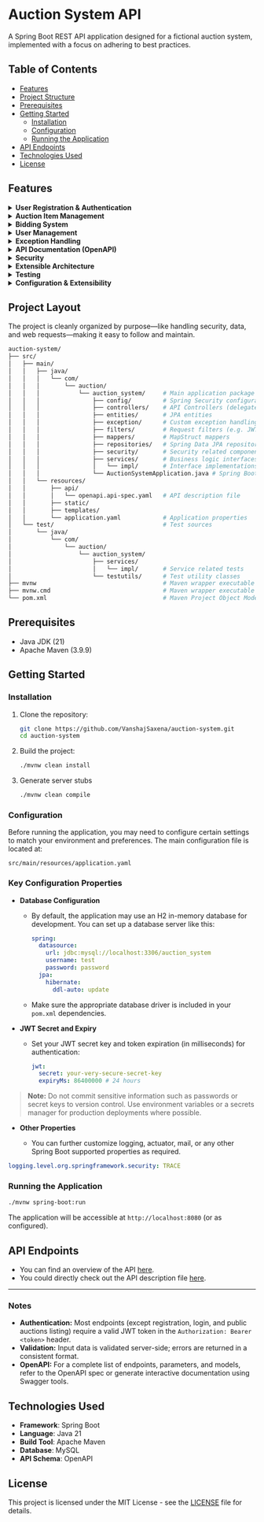 # Auction System API

A Spring Boot REST API application designed for a fictional auction system,
implemented with a focus on adhering to best practices.

## Table of Contents

- [Features](#features)
- [Project Structure](#project-layout)
- [Prerequisites](#prerequisites)
- [Getting Started](#getting-started)
  - [Installation](#installation)
  - [Configuration](#configuration)
  - [Running the Application](#running-the-application)
- [API Endpoints](#api-endpoints)
- [Technologies Used](#technologies-used)
- [License](#license)

## Features

<details>
  <summary><strong>User Registration & Authentication</strong></summary>
  <ul>
    <li>Secure user registration and login using username or email.</li>
    <li>JWT-based authentication for stateless and secure API access.</li>
    <li>Spring Security integration for robust authentication and authorization.</li>
  </ul>
</details>

<details>
  <summary><strong>Auction Item Management</strong></summary>
  <ul>
    <li>Create, read, update, and delete (CRUD) auction items.</li>
    <li>Retrieve details for individual auction items.</li>
    <li>List all available auction items.</li>
  </ul>
</details>

<details>
  <summary><strong>Bidding System</strong></summary>
  <ul>
    <li>Place bids on auction items.</li>
    <li>Track and retrieve all bids for a given item.</li>
    <li>Enforce business rules for bidding (e.g., only higher bids are accepted, auction deadlines).</li>
  </ul>
</details>

<details>
  <summary><strong>User Management</strong></summary>
  <ul>
    <li>Register new users and manage user profiles.</li>
    <li>Retrieve a list of all registered users (admin feature).</li>
  </ul>
</details>

<details>
  <summary><strong>Exception Handling</strong></summary>
  <ul>
    <li>Custom exception handling for clear, user-friendly error messages.</li>
  </ul>
</details>

<details>
  <summary><strong>API Documentation (OpenAPI)</strong></summary>
  <ul>
    <li>OpenAPI/Swagger specification provided for easy integration and testing.</li>
  </ul>
</details>

<details>
  <summary><strong>Security</strong></summary>
  <ul>
    <li>Password encoding and secure storage.</li>
    <li>Role-based access control for sensitive endpoints.</li>
    <li>JWT validation via request filters.</li>
  </ul>
</details>

<details>
  <summary><strong>Extensible Architecture</strong></summary>
  <ul>
    <li>Layered structure (Controllers, Services, Repositories) for maintainability.</li>
    <li>Use of MapStruct for DTO/entity mapping.</li>
  </ul>
</details>

<details>
  <summary><strong>Testing</strong></summary>
  <ul>
    <li>Unit and integration tests for core business logic and services.</li>
  </ul>
</details>

<details>
  <summary><strong>Configuration & Extensibility</strong></summary>
  <ul>
    <li>Externalized configuration via <code>application.yaml</code>.</li>
    <li>Easily switchable database and security settings.</li>
  </ul>
</details>

## Project Layout

The project is cleanly organized by purpose—like handling security, data, and
web requests—making it easy to follow and maintain.

```sh
auction-system/
├── src/
│   ├── main/
│   │   ├── java/
│   │   │   └── com/
│   │   │       └── auction/
│   │   │           └── auction_system/     # Main application package
│   │   │               ├── config/         # Spring Security configuration classes
│   │   │               ├── controllers/    # API Controllers (delegates to generated interfaces)
│   │   │               ├── entities/       # JPA entities
│   │   │               ├── exception/      # Custom exception handling
│   │   │               ├── filters/        # Request filters (e.g. JWT authentication filter)
│   │   │               ├── mappers/        # MapStruct mappers
│   │   │               ├── repositories/   # Spring Data JPA repositories
│   │   │               ├── security/       # Security related components
│   │   │               ├── services/       # Business logic interfaces
│   │   │               │   └── impl/       # Interface implementations
│   │   │               └── AuctionSystemApplication.java # Spring Boot main class
│   │   └── resources/
│   │       ├── api/
│   │       │   └── openapi.api-spec.yaml   # API description file
│   │       ├── static/
│   │       ├── templates/
│   │       └── application.yaml            # Application properties
│   └── test/                               # Test sources
│       └── java/
│           └── com/
│               └── auction/
│                   └── auction_system/
│                       ├── services/
│                       │   └── impl/       # Service related tests
│                       └── testutils/      # Test utility classes
├── mvnw                                    # Maven wrapper executable (Linux/MacOS)
├── mvnw.cmd                                # Maven wrapper executable (Windows)
└── pom.xml                                 # Maven Project Object Model
```

## Prerequisites

- Java JDK (21)
- Apache Maven (3.9.9)

## Getting Started

### Installation

1. Clone the repository:

   ```bash
   git clone https://github.com/VanshajSaxena/auction-system.git
   cd auction-system
   ```

2. Build the project:

   ```bash
   ./mvnw clean install
   ```

3. Generate server stubs

   ```bash
   ./mvnw clean compile
   ```

### Configuration

Before running the application, you may need to configure certain settings to
match your environment and preferences. The main configuration file is located
at:

```
src/main/resources/application.yaml
```

### Key Configuration Properties

- **Database Configuration**

  - By default, the application may use an H2 in-memory database for
    development. You can set up a database server like this:

    ```yaml
    spring:
      datasource:
        url: jdbc:mysql://localhost:3306/auction_system
        username: test
        password: password
      jpa:
        hibernate:
          ddl-auto: update
    ```

  - Make sure the appropriate database driver is included in your `pom.xml` dependencies.

- **JWT Secret and Expiry**

  - Set your JWT secret key and token expiration (in milliseconds) for authentication:

    ```yaml
    jwt:
      secret: your-very-secure-secret-key
      expiryMs: 86400000 # 24 hours
    ```

> **Note:** Do not commit sensitive information such as passwords or secret
> keys to version control. Use environment variables or a secrets manager for
> production deployments where possible.

- **Other Properties**

  - You can further customize logging, actuator, mail, or any other Spring Boot
    supported properties as required.

```yaml
logging.level.org.springframework.security: TRACE
```

### Running the Application

```bash
./mvnw spring-boot:run
```

The application will be accessible at `http://localhost:8080` (or as configured).

## API Endpoints

- You can find an overview of the API [here](./docs/API_Endpoints.md).
- You could directly check out the API description file [here](./src/main/resources/api/openapi.api-spec.yaml).

---

### Notes

- **Authentication:** Most endpoints (except registration, login, and public auctions listing) require a valid JWT token in the `Authorization: Bearer <token>` header.
- **Validation:** Input data is validated server-side; errors are returned in a consistent format.
- **OpenAPI:** For a complete list of endpoints, parameters, and models, refer to the OpenAPI spec or generate interactive documentation using Swagger tools.

## Technologies Used

- **Framework**: Spring Boot
- **Language**: Java 21
- **Build Tool**: Apache Maven
- **Database**: MySQL
- **API Schema**: OpenAPI

## License

This project is licensed under the MIT License - see the [LICENSE](./LICENSE) file for details.
